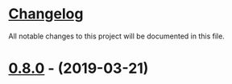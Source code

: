 # [Changelog](https://github.com/EddyLeon/EMS/blob/master/CHANGELOG.md)

All notable changes to this project will be documented in this file.

# [0.8.0](https://github.com/EddyLeon/EMS/releases/tag/v0.8.0) - (2019-03-21)